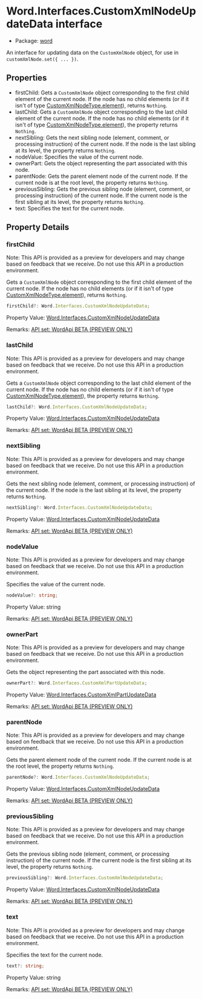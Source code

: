 # Word.Interfaces.CustomXmlNodeUpdateData interface

- Package: [word](/en-us/javascript/api/word)

An interface for updating data on the `CustomXmlNode` object, for use in `customXmlNode.set({ ... })`.

## Properties

- firstChild: Gets a `CustomXmlNode` object corresponding to the first child element of the current node. If the node has no child elements (or if it isn't of type [CustomXmlNodeType.element](/en-us/javascript/api/word/word.customxmlnodetype)), returns `Nothing`.
- lastChild: Gets a `CustomXmlNode` object corresponding to the last child element of the current node. If the node has no child elements (or if it isn't of type [CustomXmlNodeType.element](/en-us/javascript/api/word/word.customxmlnodetype)), the property returns `Nothing`.
- nextSibling: Gets the next sibling node (element, comment, or processing instruction) of the current node. If the node is the last sibling at its level, the property returns `Nothing`.
- nodeValue: Specifies the value of the current node.
- ownerPart: Gets the object representing the part associated with this node.
- parentNode: Gets the parent element node of the current node. If the current node is at the root level, the property returns `Nothing`.
- previousSibling: Gets the previous sibling node (element, comment, or processing instruction) of the current node. If the current node is the first sibling at its level, the property returns `Nothing`.
- text: Specifies the text for the current node.

## Property Details

### firstChild

Note: This API is provided as a preview for developers and may change based on feedback that we receive. Do not use this API in a production environment.

Gets a `CustomXmlNode` object corresponding to the first child element of the current node. If the node has no child elements (or if it isn't of type [CustomXmlNodeType.element](/en-us/javascript/api/word/word.customxmlnodetype)), returns `Nothing`.

```typescript
firstChild?: Word.Interfaces.CustomXmlNodeUpdateData;
```

Property Value: [Word.Interfaces.CustomXmlNodeUpdateData](/en-us/javascript/api/word/word.interfaces.customxmlnodeupdatedata)

Remarks: [API set: WordApi BETA (PREVIEW ONLY)](/en-us/javascript/api/requirement-sets/word/word-api-requirement-sets)

### lastChild

Note: This API is provided as a preview for developers and may change based on feedback that we receive. Do not use this API in a production environment.

Gets a `CustomXmlNode` object corresponding to the last child element of the current node. If the node has no child elements (or if it isn't of type [CustomXmlNodeType.element](/en-us/javascript/api/word/word.customxmlnodetype)), the property returns `Nothing`.

```typescript
lastChild?: Word.Interfaces.CustomXmlNodeUpdateData;
```

Property Value: [Word.Interfaces.CustomXmlNodeUpdateData](/en-us/javascript/api/word/word.interfaces.customxmlnodeupdatedata)

Remarks: [API set: WordApi BETA (PREVIEW ONLY)](/en-us/javascript/api/requirement-sets/word/word-api-requirement-sets)

### nextSibling

Note: This API is provided as a preview for developers and may change based on feedback that we receive. Do not use this API in a production environment.

Gets the next sibling node (element, comment, or processing instruction) of the current node. If the node is the last sibling at its level, the property returns `Nothing`.

```typescript
nextSibling?: Word.Interfaces.CustomXmlNodeUpdateData;
```

Property Value: [Word.Interfaces.CustomXmlNodeUpdateData](/en-us/javascript/api/word/word.interfaces.customxmlnodeupdatedata)

Remarks: [API set: WordApi BETA (PREVIEW ONLY)](/en-us/javascript/api/requirement-sets/word/word-api-requirement-sets)

### nodeValue

Note: This API is provided as a preview for developers and may change based on feedback that we receive. Do not use this API in a production environment.

Specifies the value of the current node.

```typescript
nodeValue?: string;
```

Property Value: string

Remarks: [API set: WordApi BETA (PREVIEW ONLY)](/en-us/javascript/api/requirement-sets/word/word-api-requirement-sets)

### ownerPart

Note: This API is provided as a preview for developers and may change based on feedback that we receive. Do not use this API in a production environment.

Gets the object representing the part associated with this node.

```typescript
ownerPart?: Word.Interfaces.CustomXmlPartUpdateData;
```

Property Value: [Word.Interfaces.CustomXmlPartUpdateData](/en-us/javascript/api/word/word.interfaces.customxmlpartupdatedata)

Remarks: [API set: WordApi BETA (PREVIEW ONLY)](/en-us/javascript/api/requirement-sets/word/word-api-requirement-sets)

### parentNode

Note: This API is provided as a preview for developers and may change based on feedback that we receive. Do not use this API in a production environment.

Gets the parent element node of the current node. If the current node is at the root level, the property returns `Nothing`.

```typescript
parentNode?: Word.Interfaces.CustomXmlNodeUpdateData;
```

Property Value: [Word.Interfaces.CustomXmlNodeUpdateData](/en-us/javascript/api/word/word.interfaces.customxmlnodeupdatedata)

Remarks: [API set: WordApi BETA (PREVIEW ONLY)](/en-us/javascript/api/requirement-sets/word/word-api-requirement-sets)

### previousSibling

Note: This API is provided as a preview for developers and may change based on feedback that we receive. Do not use this API in a production environment.

Gets the previous sibling node (element, comment, or processing instruction) of the current node. If the current node is the first sibling at its level, the property returns `Nothing`.

```typescript
previousSibling?: Word.Interfaces.CustomXmlNodeUpdateData;
```

Property Value: [Word.Interfaces.CustomXmlNodeUpdateData](/en-us/javascript/api/word/word.interfaces.customxmlnodeupdatedata)

Remarks: [API set: WordApi BETA (PREVIEW ONLY)](/en-us/javascript/api/requirement-sets/word/word-api-requirement-sets)

### text

Note: This API is provided as a preview for developers and may change based on feedback that we receive. Do not use this API in a production environment.

Specifies the text for the current node.

```typescript
text?: string;
```

Property Value: string

Remarks: [API set: WordApi BETA (PREVIEW ONLY)](/en-us/javascript/api/requirement-sets/word/word-api-requirement-sets)